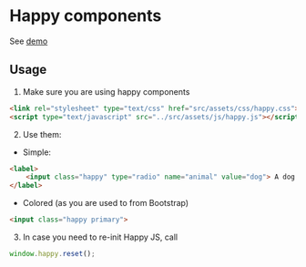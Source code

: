 # Happy components

See [demo](http://happy.paveljanda.com)

## Usage

1) Make sure you are using happy components

```html
<link rel="stylesheet" type="text/css" href="src/assets/css/happy.css">
<script type="text/javascript" src="../src/assets/js/happy.js"></script>
```

2) Use them:

* Simple:

```html
<label>
	<input class="happy" type="radio" name="animal" value="dog"> A dog
</label>
```

* Colored (as you are used to from Bootstrap)

```html
<input class="happy primary">
```

3) In case you need to re-init Happy JS, call

```javascript
window.happy.reset();
```
